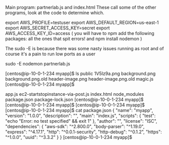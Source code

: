 
Main program: partnerlab.js and index.html
These call some of the other programs, look at the code to determine which.

export AWS_PROFILE=testuser
export AWS_DEFAULT_REGION=us-east-1
export AWS_SECRET_ACCESS_KEY=secret
export AWS_ACCESS_KEY_ID=access
( you will have to npm add the following packages: all the ones that spit errors! and npm install nodemon )

The sudo -E is because there was some nasty issues running as root and of course it's a pain to run low ports as a user

sudo -E nodemon partnerlab.js



[centos@ip-10-0-1-234 myapp]$ ls public
1V5Iz9a.png  background.png  background.png.old  header-image.png  header-image.png.old  magic.js
[centos@ip-10-0-1-234 myapp]$


app.js  ec2-startstopinstance-via-post.js  index.html  node_modules  package.json  package-lock.json
[centos@ip-10-0-1-234 myapp]$
[centos@ip-10-0-1-234 myapp]$
[centos@ip-10-0-1-234 myapp]$
[centos@ip-10-0-1-234 myapp]$ cat package.json
{
  "name": "myapp",
  "version": "1.0.0",
  "description": "",
  "main": "index.js",
  "scripts": {
    "test": "echo \"Error: no test specified\" && exit 1"
  },
  "author": "",
  "license": "ISC",
  "dependencies": {
    "aws-sdk": "^2.800.0",
    "body-parser": "^1.19.0",
    "express": "^4.17.1",
    "http": "^0.0.1-security",
    "http-debug": "^0.1.2",
    "https": "^1.0.0",
    "uuid": "^3.3.2"
  }
}
[centos@ip-10-0-1-234 myapp]$

